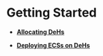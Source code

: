 # Getting Started<a name="EN-US_TOPIC_0046252761"></a>

-   **[Allocating DeHs](allocating-dehs.md)**  

-   **[Deploying ECSs on DeHs](deploying-ecss-on-dehs.md)**  


